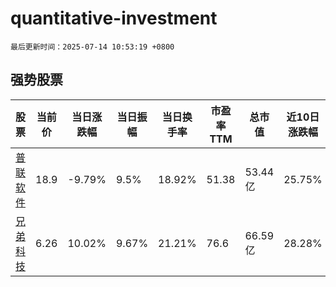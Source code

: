 # quantitative-investment

`最后更新时间：2025-07-14 10:53:19 +0800`

## 强势股票

|股票|当前价|当日涨跌幅|当日振幅|当日换手率|市盈率TTM|总市值|近10日涨跌幅|
|----|----|----|----|----|----|----|----|
|[普联软件](https://xueqiu.com/S/SZ300996)|18.9|-9.79%|9.5%|18.92%|51.38|53.44亿|25.75%|
|[兄弟科技](https://xueqiu.com/S/SZ002562)|6.26|10.02%|9.67%|21.21%|76.6|66.59亿|28.28%|
